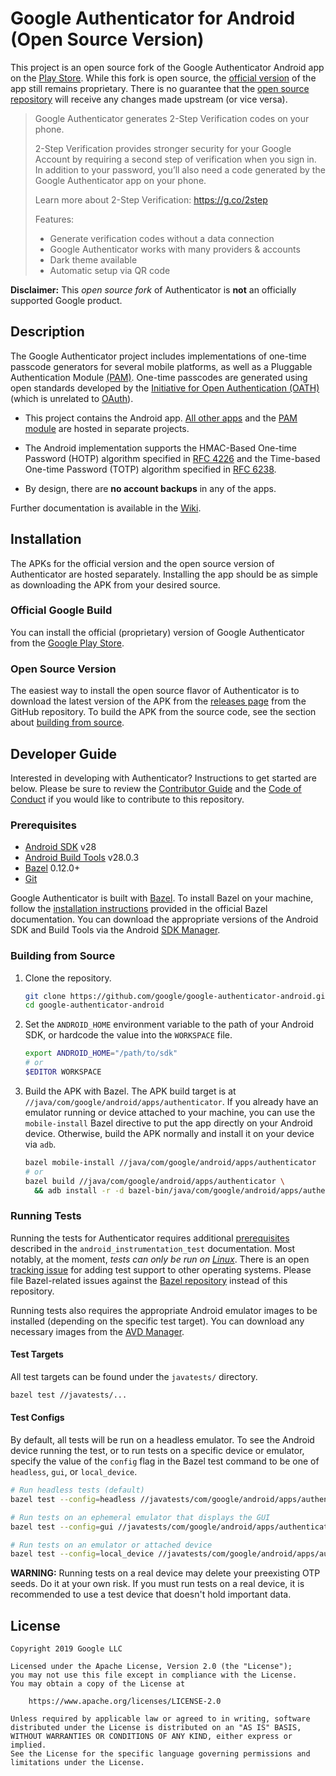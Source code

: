 # Google Authenticator for Android (Open Source Version)

This project is an open source fork of the Google Authenticator Android app on
the [Play Store][playstore]. While this fork is open source, the
[official version][playstore] of the app still remains proprietary. There is no
guarantee that the [open source repository][Android] will receive any changes
made upstream (or vice versa).

> Google Authenticator generates 2-Step Verification codes on your phone.
>
> 2-Step Verification provides stronger security for your Google Account by
> requiring a second step of verification when you sign in. In addition to your
> password, you’ll also need a code generated by the Google Authenticator app on
> your phone.
>
> Learn more about 2-Step Verification: https://g.co/2step
>
> Features:
> * Generate verification codes without a data connection
> * Google Authenticator works with many providers & accounts
> * Dark theme available
> * Automatic setup via QR code

**Disclaimer:** This _open source fork_ of Authenticator is **not** an
officially supported Google product.

## Description

The Google Authenticator project includes implementations of one-time passcode
generators for several mobile platforms, as well as a Pluggable Authentication
Module [(PAM)][PAM]. One-time passcodes are generated using open standards developed by
the [Initiative for Open Authentication (OATH)][OATH] (which is unrelated to
[OAuth][]).

* This project contains the Android app. [All other apps][iOS] and the
  [PAM module][libpam] are hosted in separate projects.

* The Android implementation supports the HMAC-Based One-time Password (HOTP)
  algorithm specified in [RFC 4226][] and the Time-based One-time Password
  (TOTP) algorithm specified in [RFC 6238][].

* By design, there are **no account backups** in any of the apps.

Further documentation is available in the [Wiki][].

## Installation

The APKs for the official version and the open source version of Authenticator
are hosted separately. Installing the app should be as simple as downloading the
APK from your desired source.

### Official Google Build

You can install the official (proprietary) version of Google Authenticator from
the [Google Play Store][playstore].

### Open Source Version

The easiest way to install the open source flavor of Authenticator is to
download the latest version of the APK from the [releases page][] from the
GitHub repository. To build the APK from the source code, see the section about
[building from source](#building-from-source).

## Developer Guide

Interested in developing with Authenticator? Instructions to get started are
below. Please be sure to review the [Contributor Guide](CONTRIBUTING.md) and the
[Code of Conduct](CODE_OF_CONDUCT.md) if you would like to contribute to this
repository.

### Prerequisites

* [Android SDK][] v28
* [Android Build Tools][] v28.0.3
* [Bazel][] 0.12.0+
* [Git][]

Google Authenticator is built with [Bazel][]. To install Bazel on your machine,
follow the [installation instructions][bazel-install] provided in the official
Bazel documentation. You can download the appropriate versions of the Android
SDK and Build Tools via the Android [SDK Manager][].

### Building from Source

1. Clone the repository.

   ```bash
   git clone https://github.com/google/google-authenticator-android.git
   cd google-authenticator-android
   ```

2. Set the `ANDROID_HOME` environment variable to the path of your Android SDK,
   or hardcode the value into the `WORKSPACE` file.

   ```bash
   export ANDROID_HOME="/path/to/sdk"
   # or
   $EDITOR WORKSPACE
    ```

3. Build the APK with Bazel. The APK build target is at
   `//java/com/google/android/apps/authenticator`. If you already have an
   emulator running or device attached to your machine, you can use the
   `mobile-install` Bazel directive to put the app directly on your Android
   device. Otherwise, build the APK normally and install it on your device via
   `adb`.

   ```bash
   bazel mobile-install //java/com/google/android/apps/authenticator
   # or
   bazel build //java/com/google/android/apps/authenticator \
     && adb install -r -d bazel-bin/java/com/google/android/apps/authenticator/authenticator.apk
   ```

### Running Tests

Running the tests for Authenticator requires additional
[prerequisites][test-prerequisites] described in the
`android_instrumentation_test` documentation. Most notably, at the moment,
_tests can only be run on [Linux][test-known-issues]_. There is an open
[tracking issue][bazel-test-tracking-issue] for adding test support to other
operating systems. Please file Bazel-related issues against the
[Bazel repository][] instead of this repository.

Running tests also requires the appropriate Android emulator images to be
installed (depending on the specific test target). You can download any
necessary images from the [AVD Manager][system-images].

#### Test Targets

All test targets can be found under the `javatests/` directory.

```bash
bazel test //javatests/...
```

#### Test Configs

By default, all tests will be run on a headless emulator. To see the Android
device running the test, or to run tests on a specific device or emulator,
specify the value of the `config` flag in the Bazel test command to be one of
`headless`, `gui`, or `local_device`.

```bash
# Run headless tests (default)
bazel test --config=headless //javatests/com/google/android/apps/authenticator:authenticator_instrumentation_tests-19

# Run tests on an ephemeral emulator that displays the GUI
bazel test --config=gui //javatests/com/google/android/apps/authenticator:authenticator_instrumentation_tests-19

# Run tests on an emulator or attached device
bazel test --config=local_device //javatests/com/google/android/apps/authenticator:authenticator_instrumentation_tests-19
```

**WARNING:** Running tests on a real device may delete your preexisting OTP
seeds. Do it at your own risk. If you must run tests on a real device, it is
recommended to use a test device that doesn't hold important data.

## License

```
Copyright 2019 Google LLC

Licensed under the Apache License, Version 2.0 (the "License");
you may not use this file except in compliance with the License.
You may obtain a copy of the License at

    https://www.apache.org/licenses/LICENSE-2.0

Unless required by applicable law or agreed to in writing, software
distributed under the License is distributed on an "AS IS" BASIS,
WITHOUT WARRANTIES OR CONDITIONS OF ANY KIND, either express or implied.
See the License for the specific language governing permissions and
limitations under the License.
```

[playstore]: https://play.google.com/store/apps/details?id=com.google.android.apps.authenticator2

[PAM]: http://www.opengroup.org/rfc/rfc86.0.html
[OATH]: http://www.openauthentication.org/
[OAuth]: http://oauth.net/
[RFC 4226]: https://tools.ietf.org/html/rfc4226
[RFC 6238]: https://tools.ietf.org/html/rfc6238

[Android]: https://github.com/google/google-authenticator-android
[iOS]: https://github.com/google/google-authenticator
[libpam]: https://github.com/google/google-authenticator-libpam

[Wiki]: https://github.com/google/google-authenticator/wiki
[releases page]: https://github.com/google/google-authenticator-android/releases

[Android SDK]: https://developer.android.com/studio/index.html
[Android Build Tools]: https://developer.android.com/studio/releases/build-tools
[Bazel]: https://bazel.build/
[Bazel repository]: https://github.com/bazelbuild/bazel
[Git]: https://git-scm.com/
[SDK Manager]: https://developer.android.com/studio/intro/update.html
[bazel-install]: https://docs.bazel.build/versions/master/install.html#installing-bazel

[test-prerequisites]: https://docs.bazel.build/versions/master/android-instrumentation-test.html#prerequisites
[test-known-issues]: https://docs.bazel.build/versions/master/android-instrumentation-test.html#known-issues
[bazel-test-tracking-issue]: https://github.com/bazelbuild/bazel/issues/7069
[system-images]: https://developer.android.com/studio/run/managing-avds#system-image
